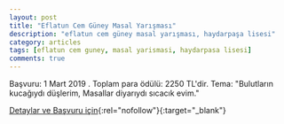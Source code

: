 ```yaml
---
layout: post
title: "Eflatun Cem Güney Masal Yarışması"
description: "eflatun cem güney masal yarışması, haydarpaşa lisesi"
category: articles
tags: [eflatun cem guney, masal yarismasi, haydarpasa lisesi]
comments: true
---
```


Başvuru: 1 Mart 2019 . Toplam para ödülü: 2250 TL'dir.
Tema:  "Bulutların kucağıydı düşlerim,
        Masallar diyarıydı sıcacık evim."

[Detaylar ve Başvuru için](https://www.guncel-egitim.org/eflatun-cem-guney-masal-yarismasi/?utm_source=edebiyatyarismalari.com&utm_medium=affiliate){:rel="nofollow"}{:target="_blank"}